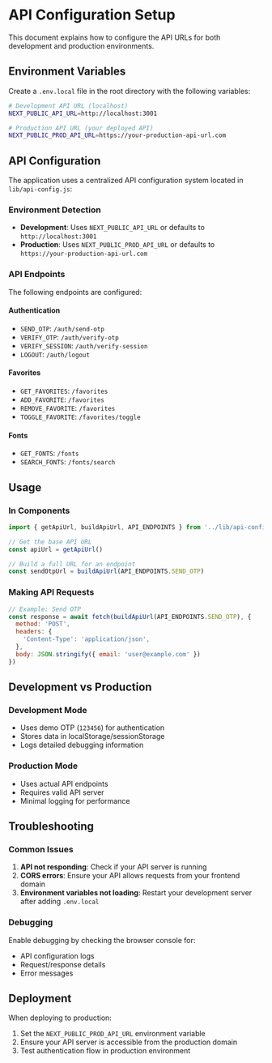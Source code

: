# API Configuration Setup

This document explains how to configure the API URLs for both development and production environments.

## Environment Variables

Create a `.env.local` file in the root directory with the following variables:

```bash
# Development API URL (localhost)
NEXT_PUBLIC_API_URL=http://localhost:3001

# Production API URL (your deployed API)
NEXT_PUBLIC_PROD_API_URL=https://your-production-api-url.com
```

## API Configuration

The application uses a centralized API configuration system located in `lib/api-config.js`:

### Environment Detection

- **Development**: Uses `NEXT_PUBLIC_API_URL` or defaults to `http://localhost:3001`
- **Production**: Uses `NEXT_PUBLIC_PROD_API_URL` or defaults to `https://your-production-api-url.com`

### API Endpoints

The following endpoints are configured:

#### Authentication
- `SEND_OTP`: `/auth/send-otp`
- `VERIFY_OTP`: `/auth/verify-otp`
- `VERIFY_SESSION`: `/auth/verify-session`
- `LOGOUT`: `/auth/logout`

#### Favorites
- `GET_FAVORITES`: `/favorites`
- `ADD_FAVORITE`: `/favorites`
- `REMOVE_FAVORITE`: `/favorites`
- `TOGGLE_FAVORITE`: `/favorites/toggle`

#### Fonts
- `GET_FONTS`: `/fonts`
- `SEARCH_FONTS`: `/fonts/search`

## Usage

### In Components

```javascript
import { getApiUrl, buildApiUrl, API_ENDPOINTS } from '../lib/api-config'

// Get the base API URL
const apiUrl = getApiUrl()

// Build a full URL for an endpoint
const sendOtpUrl = buildApiUrl(API_ENDPOINTS.SEND_OTP)
```

### Making API Requests

```javascript
// Example: Send OTP
const response = await fetch(buildApiUrl(API_ENDPOINTS.SEND_OTP), {
  method: 'POST',
  headers: {
    'Content-Type': 'application/json',
  },
  body: JSON.stringify({ email: 'user@example.com' })
})
```

## Development vs Production

### Development Mode
- Uses demo OTP (`123456`) for authentication
- Stores data in localStorage/sessionStorage
- Logs detailed debugging information

### Production Mode
- Uses actual API endpoints
- Requires valid API server
- Minimal logging for performance

## Troubleshooting

### Common Issues

1. **API not responding**: Check if your API server is running
2. **CORS errors**: Ensure your API allows requests from your frontend domain
3. **Environment variables not loading**: Restart your development server after adding `.env.local`

### Debugging

Enable debugging by checking the browser console for:
- API configuration logs
- Request/response details
- Error messages

## Deployment

When deploying to production:

1. Set the `NEXT_PUBLIC_PROD_API_URL` environment variable
2. Ensure your API server is accessible from the production domain
3. Test authentication flow in production environment 